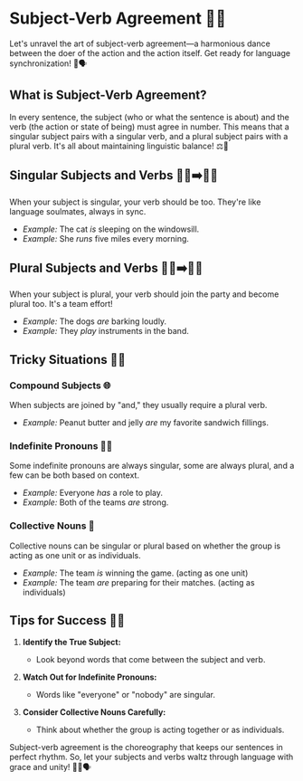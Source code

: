 # Subject-Verb Agreement 🤝📜

Let's unravel the art of subject-verb agreement—a harmonious dance between the doer of the action and the action itself. Get ready for language synchronization! 🕺🗣️

## What is Subject-Verb Agreement?

In every sentence, the subject (who or what the sentence is about) and the verb (the action or state of being) must agree in number. This means that a singular subject pairs with a singular verb, and a plural subject pairs with a plural verb. It's all about maintaining linguistic balance! ⚖️🎯

## Singular Subjects and Verbs 🙋‍♂️➡️🙋‍♂️

When your subject is singular, your verb should be too. They're like language soulmates, always in sync.

- _Example:_ The cat _is_ sleeping on the windowsill.
- _Example:_ She _runs_ five miles every morning.

## Plural Subjects and Verbs 🙋‍♀️➡️🙋‍♀️

When your subject is plural, your verb should join the party and become plural too. It's a team effort!

- _Example:_ The dogs _are_ barking loudly.
- _Example:_ They _play_ instruments in the band.

## Tricky Situations 🤔🔄

### Compound Subjects 🌐

When subjects are joined by "and," they usually require a plural verb.

- _Example:_ Peanut butter and jelly _are_ my favorite sandwich fillings.

### Indefinite Pronouns 🤷‍♂️

Some indefinite pronouns are always singular, some are always plural, and a few can be both based on context.

- _Example:_ Everyone _has_ a role to play.
- _Example:_ Both of the teams _are_ strong.

### Collective Nouns 🤝

Collective nouns can be singular or plural based on whether the group is acting as one unit or as individuals.

- _Example:_ The team _is_ winning the game. (acting as one unit)
- _Example:_ The team _are_ preparing for their matches. (acting as individuals)

## Tips for Success 🌟💡

1. **Identify the True Subject:**

   - Look beyond words that come between the subject and verb.

2. **Watch Out for Indefinite Pronouns:**

   - Words like "everyone" or "nobody" are singular.

3. **Consider Collective Nouns Carefully:**
   - Think about whether the group is acting together or as individuals.

Subject-verb agreement is the choreography that keeps our sentences in perfect rhythm. So, let your subjects and verbs waltz through language with grace and unity! 💃🕺🗣️
